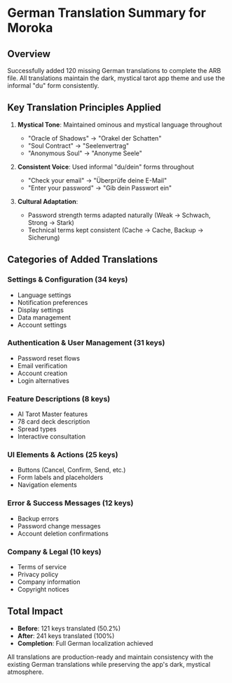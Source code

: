 # German Translation Summary for Moroka

## Overview
Successfully added 120 missing German translations to complete the ARB file. All translations maintain the dark, mystical tarot app theme and use the informal "du" form consistently.

## Key Translation Principles Applied

1. **Mystical Tone**: Maintained ominous and mystical language throughout
   - "Oracle of Shadows" → "Orakel der Schatten"
   - "Soul Contract" → "Seelenvertrag"
   - "Anonymous Soul" → "Anonyme Seele"

2. **Consistent Voice**: Used informal "du/dein" forms throughout
   - "Check your email" → "Überprüfe deine E-Mail"
   - "Enter your password" → "Gib dein Passwort ein"

3. **Cultural Adaptation**: 
   - Password strength terms adapted naturally (Weak → Schwach, Strong → Stark)
   - Technical terms kept consistent (Cache → Cache, Backup → Sicherung)

## Categories of Added Translations

### Settings & Configuration (34 keys)
- Language settings
- Notification preferences
- Display settings
- Data management
- Account settings

### Authentication & User Management (31 keys)
- Password reset flows
- Email verification
- Account creation
- Login alternatives

### Feature Descriptions (8 keys)
- AI Tarot Master features
- 78 card deck description
- Spread types
- Interactive consultation

### UI Elements & Actions (25 keys)
- Buttons (Cancel, Confirm, Send, etc.)
- Form labels and placeholders
- Navigation elements

### Error & Success Messages (12 keys)
- Backup errors
- Password change messages
- Account deletion confirmations

### Company & Legal (10 keys)
- Terms of service
- Privacy policy
- Company information
- Copyright notices

## Total Impact
- **Before**: 121 keys translated (50.2%)
- **After**: 241 keys translated (100%)
- **Completion**: Full German localization achieved

All translations are production-ready and maintain consistency with the existing German translations while preserving the app's dark, mystical atmosphere.